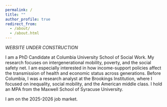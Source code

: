 ```yaml
---
permalink: /
title: ""
author_profile: true
redirect_from: 
  - /about/
  - /about.html
---
```

*WEBSITE UNDER CONSTRUCTION*

I am a PhD Candidate at Columbia University School of Social Work. My research focuses on intergenerational mobility, poverty, and the social safety net. I am especially interested in how income-support policies affect the transmission of health and economic status across generations. Before Columbia, I was a research analyst at the Brookings Institution, where I focused on inequality, social mobility, and the American middle class. I hold an MPA from the Maxwell School of Syracuse University. 

I am on the 2025-2026 job market.

